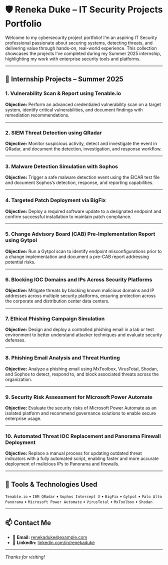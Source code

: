 # 🛡️ Reneka Duke – IT Security Projects Portfolio

Welcome to my cybersecurity project portfolio! I’m an aspiring IT Security professional passionate about securing systems, detecting threats, and delivering value through hands-on, real-world experience. This collection showcases the projects I’ve completed during my Summer 2025 internship, highlighting my work with enterprise security tools and platforms.

---

## 💼 Internship Projects – Summer 2025

### 1. Vulnerability Scan & Report using Tenable.io
**Objective:** Perform an advanced credentialed vulnerability scan on a target system, identify critical vulnerabilities, and document findings with remediation recommendations.

---

### 2. SIEM Threat Detection using QRadar
**Objective:** Monitor suspicious activity, detect and investigate the event in QRadar, and document the detection, investigation, and response workflow.

---

### 3. Malware Detection Simulation with Sophos
**Objective:** Trigger a safe malware detection event using the EICAR test file and document Sophos’s detection, response, and reporting capabilities.

---

### 4. Targeted Patch Deployment via BigFix
**Objective:** Deploy a required software update to a designated endpoint and confirm successful installation to maintain patch compliance.

---

### 5. Change Advisory Board (CAB) Pre-Implementation Report using Gytpol
**Objective:** Run a Gytpol scan to identify endpoint misconfigurations prior to a change implementation and document a pre-CAB report addressing potential risks.

---

### 6. Blocking IOC Domains and IPs Across Security Platforms
**Objective:** Mitigate threats by blocking known malicious domains and IP addresses across multiple security platforms, ensuring protection across the corporate and distribution center data centers.

---

### 7. Ethical Phishing Campaign Simulation
**Objective:** Design and deploy a controlled phishing email in a lab or test environment to better understand attacker techniques and evaluate security defenses.

---

### 8. Phishing Email Analysis and Threat Hunting
**Objective:** Analyze a phishing email using MxToolbox, VirusTotal, Shodan, and Sophos to detect, respond to, and block associated threats across the organization.

---

### 9. Security Risk Assessment for Microsoft Power Automate
**Objective:** Evaluate the security risks of Microsoft Power Automate as an isolated platform and recommend governance solutions to enable secure enterprise usage.

---

### 10. Automated Threat IOC Replacement and Panorama Firewall Deployment
**Objective:** Replace a manual process for updating outdated threat indicators with a fully automated script, enabling faster and more accurate deployment of malicious IPs to Panorama and firewalls.

---

## 🧰 Tools & Technologies Used
`Tenable.io` • `IBM QRadar` • `Sophos Intercept X` • `BigFix` • `Gytpol` • `Palo Alto Panorama` • `Microsoft Power Automate` • `VirusTotal` • `MxToolbox` • `Shodan`

---

## 📫 Contact Me
- 📧 **Email:** renekaduke@example.com  
- 💼 **LinkedIn:** [linkedin.com/in/renekaduke]((https://www.linkedin.com/in/reneka-duke/))

---

_Thanks for visiting!_
